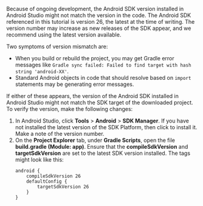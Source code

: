 Because of ongoing development, the Android SDK version installed in Android Studio might not match the version in the code. The Android SDK referenced in this tutorial is version 26, the latest at the time of writing. The version number may increase as new releases of the SDK appear, and we recommend using the latest version available.

Two symptoms of version mismatch are:

- When you build or rebuild the project, you may get Gradle error messages like `Gradle sync failed: Failed to find target with hash string 'android-XX'`.
- Standard Android objects in code that should resolve based on `import` statements may be generating error messages.

If either of these appears, the version of the Android SDK installed in Android Studio might not match the SDK target of the downloaded project. To verify the version, make the following changes:

1. In Android Studio, click **Tools** > **Android** > **SDK Manager**. If you have not installed the latest version of the SDK Platform, then click to install it. Make a note of the version number.
2. On the **Project Explorer** tab, under **Gradle Scripts**, open the file **build.gradle (Module: app)**. Ensure that the **compileSdkVersion** and **targetSdkVersion** are set to the latest SDK version installed. The tags might look like this:
    ```text
    android {
        compileSdkVersion 26
        defaultConfig {
            targetSdkVersion 26
        }
    }
    ```
